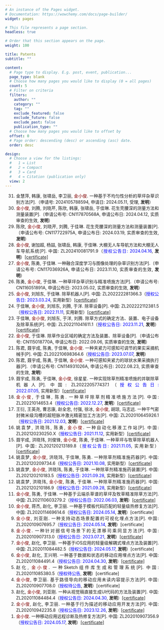 ```yaml
---
# An instance of the Pages widget.
# Documentation: https://wowchemy.com/docs/page-builder/
widget: pages

# This file represents a page section.
headless: true

# Order that this section appears on the page.
weight: 100

title: Patents
subtitle: ""

content:
  # Page type to display. E.g. post, event, publication...
  page_type: blank
  # Choose how many pages you would like to display (0 = all pages)
  count: 5
  # Filter on criteria
  filters:
    author: ""
    category: ""
    tag: ""
    exclude_featured: false
    exclude_future: false
    exclude_past: false
    publication_type: ""
  # Choose how many pages you would like to offset by
  offset: 0
  # Page order: descending (desc) or ascending (asc) date.
  order: desc

design:
  # Choose a view for the listings:
  #   1 = List
  #   2 = Compact
  #   3 = Card
  #   4 = Citation (publication only)
  view: 2
---
```


<div style="text-align: justify">
<ol reversed style="padding-inline-start: 36px">
<li>金慧萍, 韩康, 张啸岳, 李卫丽, <font color="800000">金小俊</font>. 一种基于不均匀性分析的草坪杂草识别方法[P].（申请号: 2024105788594, 申请日: 2024.05.11, 受理, <b>发明</b>）</li>
<li><font color="800000">金小俊</font>, 刘腾, 刘晓芹, 陈欣, 韩康, 张啸岳, 于佳琳. 花生壳腰深的测量方法和测量装置[P].（申请公布号: CN117870568A, 申请公布日: 2024.04.12, 实质审查的生效, <b>发明</b>）</li>
<li>陈欣, <font color="800000">金小俊</font>, 刘晓芹, 刘腾, 于佳琳. 花生壳腰深的测量方法和测量装置[P].（申请公布号: CN117722975A, 申请公布日: 2024.03.19, 实质审查的生效, <b>发明</b>）</li>
<li><font color="800000">金小俊</font>, 谢加超, 杨喆, 张啸岳, 韩康, 于佳琳. 大棚无人车导航方法和大棚无人车导航系统[P]. 中国: ZL202410081791.9（<font color="0000FF">授权公告日: 2024.04.16</font>, <b>发明</b>）<a href="./archive/patent/大棚无人车导航方法和大棚无人车导航系统.pdf">[certificate]</a ></li>
<li><font color="800000">金小俊</font>, 陈勇, 于佳琳. 一种融合深度学习与图像处理的杂草识别方法[P].（申请公布号: CN117036926A, 申请公布日: 2023.11.10, 实质审查的生效, <b>发明</b>）</li>
<li>陈勇, <font color="800000">金小俊</font>, 于佳琳. 一种草坪杂草识别与精准喷施方法[P].（申请公布号: CN116051891A, 申请公布日: 2023.05.02, 实质审查的生效, <b>发明</b>）</li>
<li><font color="800000">金小俊</font>, 刘旭东, 于佳琳. 除草机器人[P]. 中国: ZL202222281366.3（<font color="0000FF">授权公告日: 2023.03.24</font>, 实用新型）<a href="./archive/patent/除草机器人.pdf">[certificate]</a ></li>
<li>于佳琳, <font color="800000">金小俊</font>, 刘旭东, 刘腾, 于洋. 除草设备[P]. 中国: ZL202222112381.5（<font color="0000FF">授权公告日: 2022.11.11</font>, 实用新型）<a href="./archive/patent/除草设备.pdf">[certificate]</a ></li>
<li>于佳琳, <font color="800000">金小俊</font>, 刘旭东, 于洋, 刘腾. 除草方式的确定方法、装置、电子设备及除草系统[P]. 中国: ZL202211041611.1（<font color="0000FF">授权公告日: 2023.11.21</font>, <b>发明</b>）<a href="./archive/patent/除草方式的确定方法、装置、电子设备及除草系统.pdf">[certificate]</a ></li>
<li><font color="800000">金小俊</font>, 于佳琳. 除草作业区域的确定方法及装置、除草设备[P].（申请公布号: CN115018770A, 申请公布日: 2022.09.06, 实质审查的生效, <b>发明</b>）</li>
<li>陈君, 聂宇成, 陈勇, 于佳琳, <font color="800000">金小俊</font>. 一种夹紧力可感知可调节的果实采摘机械手[P]. 中国: ZL202210698364.6（<font color="0000FF">授权公告日: 2023.07.07</font>, <b>发明</b>）</li>
<li>陈君, 聂宇成, 陈勇, 于佳琳, <font color="800000">金小俊</font>. 一种可感知夹紧力的球状水果采摘执行器[P].（申请公布号: CN114931026A, 申请公布日: 2022.08.23, 实质审查的生效, <b>发明</b>）</li>
<li>聂宇成, 陈勇, 于佳琳, <font color="800000">金小俊</font>, 徐星星. 一种实现除草剂精准喷施的并联除草机器人[P]. 中国: ZL202220577437.1（<font color="0000FF">授权公告日: 2022.07.05</font>, 实用新型）<a href="./archive/patent/一种实现除草剂精准喷施的并联除草机器人.pdf">[certificate]</a ></li>
<li><font color="800000">金小俊</font>, 于佳琳, 陈勇. 一种草坪除草剂精准喷施方法[P]. 中国: ZL20221014653.4（<font color="0000FF">授权公告日: 2022.12.27</font>, <b>发明</b>）<a href="./archive/patent/一种草坪除草剂精准喷施方法.pdf">[certificate]</a ></li>
<li>王衍, 王英尧, 曹志康, 赵全忠, 付强, 徐冰, <font color="800000">金小俊</font>, 胡琼, 马志远. 一种干气密封微米级沟槽的超短脉冲激光精密加工方法[P]. 中国: ZL202010645926.1（<font color="0000FF">授权公告日: 2021.12.03</font>, <b>发明</b>）<a href="./archive/patent/一种干气密封微米级沟槽的超短脉冲激光精密加工方法.pdf">[certificate]</a ></li>
<li>姚袁梦, 洪晓玮, 陈勇, <font color="800000">金小俊</font>. 一种自动化移液工作站[P]. 中国: ZL202120230250.X（<font color="0000FF">授权公告日: 2021.11.12</font>, 实用新型）<a href="./archive/patent/一种自动化移液工作站.pdf">[certificate]</a ></li>
<li>聂宇成, 洪晓玮, 刘俊锋, <font color="800000">金小俊</font>, 陈勇, 于佳琳. 一种草坪与牧草除草机器人[P]. 中国: ZL202120213189.8（<font color="0000FF">授权公告日: 2021.11.05</font>, 实用新型）<a href="./archive/patent/一种草坪与牧草除草机器人.pdf">[certificate]</a ></li>
<li>姚袁梦, <font color="800000">金小俊</font>, 洪晓玮, 于佳琳, 陈勇. 一种除草剂精准施药器[P]. 中国: ZL202120209734.6（<font color="0000FF">授权公告日: 2021.10.08</font>, 实用新型）<a href="./archive/patent/一种除草剂精准施药器-2.pdf">[certificate]</a ></li>
<li>姚袁梦, <font color="800000">金小俊</font>, 洪晓玮, 陈勇, 于佳琳. 一种除草剂精准施药装置[P]. 中国: ZL202120210183.5（<font color="0000FF">授权公告日: 2021.09.28</font>, 实用新型）<a href="./archive/patent/一种除草剂精准施药装置.pdf">[certificate]</a ></li>
<li>姚袁梦, 洪晓玮, <font color="800000">金小俊</font>, 陈勇, 于佳琳. 一种除草剂精准施药器[P]. 中国: ZL202120210186.9（<font color="0000FF">授权公告日: 2021.09.28</font>, 实用新型）<a href="./archive/patent/一种除草剂精准施药器-1.pdf">[certificate]</a ></li>
<li><font color="800000">金小俊</font>, 陈勇, 于佳琳. 一种基于云端杀草谱的草坪及牧草精准除草方法[P]. 中国: ZL202110603279.2（<font color="0000FF">授权公告日: 2022.06.03</font>, <b>发明</b>）<a href="./archive/patent/一种基于云端杀草谱的草坪及牧草精准除草方法.pdf">[certificate]</a ></li>
<li><font color="800000">金小俊</font>, 蒋杰, 赵化, 李卫丽. 一种基于模板代码匹配的轻量级热修复方法[P]. 中国: ZL202011469614.6（<font color="0000FF">授权公告日: 2024.05.14</font>, <b>发明</b>）[certificate]</li>
<li><font color="800000">金小俊</font>, 刘亚刚. 一种支持动态场景配置的可视化埋点方法[P]. 中国: ZL202010907695.7（<font color="0000FF">授权公告日: 2024.05.14</font>, <b>发明</b>）[certificate]</li>
<li><font color="800000">金小俊</font>. 一种针对弱信号场景下的无漂移司乘同显方法[P]. 中国: ZL202010907313.0（<font color="0000FF">授权公告日: 2023.07.21</font>, <b>发明</b>）<a href="./archive/patent/一种针对弱信号场景下的无漂移司乘同显方法.pdf">[certificate]</a ></li>
<li><font color="800000">金小俊</font>, 赵化, 李卫丽. 一种基于iOS应用的轻量级解耦式埋点方法及装置[P]. 中国: ZL202011084482.5（<font color="0000FF">授权公告日: 2024.05.17</font>, <b>发明</b>）[certificate]</li>
<li><font color="800000">金小俊</font>, 赵化, 王兴明. 一种基于数据和状态的移动应用埋点方法[P]. 中国: ZL202011084491.4（<font color="0000FF">授权公告日: 2024.04.30</font>, <b>发明</b>）<a href="./archive/patent/一种基于数据和状态的移动应用埋点方法.pdf">[certificate]</a ></li>
<li>赵化, <font color="800000">金小俊</font>. 一种Sketch组件库生成和管理系统[P]. 中国: ZL202011085380.5（<font color="0000FF">授权待公告</font>, <b>发明</b>）[certificate]</li>
<li><font color="800000">金小俊</font>, 李卫丽. 基于路径导向的移动应用未读内容提示方法[P]. 中国: ZL202010907708.0（<font color="0000FF">授权待公告</font>, <b>发明</b>）[certificate]</li>
<li>赵化, <font color="800000">金小俊</font>, 刘亚刚. 一种从视觉稿直接生成UI代码的方法及装置[P]. 中国: ZL202011084484.4（<font color="0000FF">授权公告日: 2024.04.30</font>, <b>发明</b>）<a href="./archive/patent/一种从视觉稿直接生成UI代码的方法及装置.pdf">[certificate]</a ></li>
<li><font color="800000">金小俊</font>, 赵化, 李卫丽. 一种基于行为描述的移动应用开发方法[P]. 中国: ZL202010942235.8（<font color="0000FF">授权公告日: 2023.12.26</font>, <b>发明</b>）<a href="./archive/patent/一种基于行为描述的移动应用开发方法.pdf">[certificate]</a ></li>
<li><font color="800000">金小俊</font>. 一种移动应用远程诊断及热修复方法[P]. 中国: ZL202010907356.9（<font color="0000FF">授权公告日: 2024.05.17</font>, <b>发明</b>）<a href="./archive/patent/一种移动应用远程诊断及热修复方法.pdf">[certificate]</a ></li>
</ol>
</div>